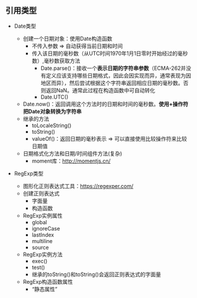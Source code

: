 ## 引用类型
- Date类型
    - 创建一个日期对象：使用Date构造函数
        - 不传入参数 => 自动获得当前日期和时间
        - 传入该日期的毫秒数（从UTC时间1970年1月1日零时开始经过的毫秒数）,毫秒数获取方法
            - Date.parse()：接收一个**表示日期的字符串参数**（ECMA-262并没有定义应该支持哪些日期格式，因此会因实现而异，通常表现为因地区而异），然后尝试根据这个字符串返回相应日期的毫秒数。否则返回NaN。通常此过程在构造函数中可自动转化
            - Date.UTC()
    - Date.now()：返回调用这个方法时的日期和时间的毫秒数。**使用+操作符把Date对象转换为字符串**
    - 继承的方法
        - toLocaleString()
        - toString()
        - valueOf()：返回日期的毫秒表示 => 可以直接使用比较操作符来比较日期值
    - 日期格式化方法和日期/时间组件方法(复杂)
        - moment库：http://momentjs.cn/

- RegExp类型
    - 图形化正则表达式工具：https://regexper.com/
    - 创建正则表达式
        - 字面量
        - 构造函数
    - RegExp实例属性
        - global
        - ignoreCase
        - lastIndex
        - multiline
        - source
    - RegExp实例方法
        - exec()
        - test()
        - 继承的toString()和toString()会返回正则表达式的字面量
    - RegExp构造函数属性
        - “静态属性”